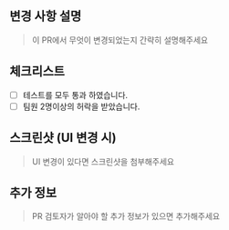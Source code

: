 ## 변경 사항 설명

> 이 PR에서 무엇이 변경되었는지 간략히 설명해주세요

## 체크리스트

- [ ] 테스트를 모두 통과 하였습니다.
- [ ] 팀원 2명이상의 허락을 받았습니다.

## 스크린샷 (UI 변경 시)

> UI 변경이 있다면 스크린샷을 첨부해주세요

## 추가 정보

> PR 검토자가 알아야 할 추가 정보가 있으면 추가해주세요
